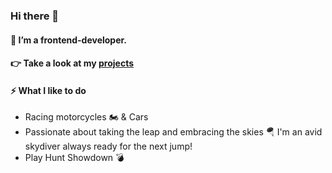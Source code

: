 ### Hi there 👋

#### 🌱 I’m a frontend-developer.

#### 👉 Take a look at my [projects](https://saraekman.github.io/My-projects/)

#### ⚡ What I like to do
 - Racing motorcycles 🏍️ & Cars 
 - Passionate about taking the leap and embracing the skies 🪂
   I'm an avid skydiver always ready for the next jump!
 - Play Hunt Showdown 💣 
